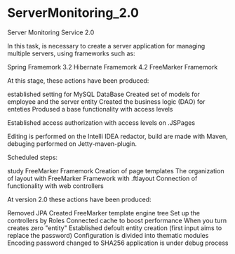 ServerMonitoring_2.0
====================

Server Monitoring Service 2.0

In this task, is necessary to create a server application for managing multiple servers, using frameworks such as:

Spring Framemork 3.2
Hibernate Framemork 4.2
FreeMarker Framemork

At this stage, these actions have been produced:

established setting for MySQL DataBase
Created set of models for employee and the server entity
Created the business logic (DAO) for enteties
Prodused a base functionality with access levels

Established access authorization with access levels on .JSPages

Editing is performed on the Intelli IDEA redactor, build are made with Maven, debuging performed on Jetty-maven-plugin.

Scheduled steps:

study FreeMarker Framemork
Creation of page templates
The organization of layout with FreeMarker Framework with .ftlayout
Connection of functionality with web controllers

At version 2.0 these actions have been produced:

Removed JPA
Created FreeMarker template engine tree
Set up the controllers by Roles
Connected cache to boost performance
When you turn creates zero "entity"
Established defoult entity creation (first input aims to replace the password)
Configuration is divided into thematic modules
Encoding password changed to SHA256
application is under debug process
